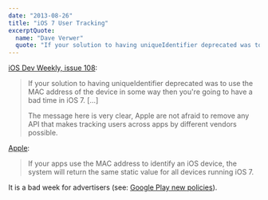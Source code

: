 ```yaml
---
date: "2013-08-26"
title: "iOS 7 User Tracking"
excerptQuote:
  name: "Dave Verwer"
  quote: "If your solution to having uniqueIdentifier deprecated was to use the MAC address of the device in some way then you're going to have a bad time in iOS 7."
---
```


[iOS Dev Weekly, issue 108](http://iosdevweekly.com/issues/108/):

> If your solution to having uniqueIdentifier deprecated was to use the MAC address of the device in some way then you're going to have a bad time in iOS 7. […]
>
> The message here is very clear, Apple are not afraid to remove any API that makes tracking users across apps by different vendors possible.

[Apple](https://developer.apple.com/news/index.php?id=8222013a):

> If your apps use the MAC address to identify an iOS device, the system will return the same static value for all devices running iOS 7.

It is a bad week for advertisers (see: [Google Play new policies](https://matthieuoger.com/2013/08/google-play-new-policies/)).
